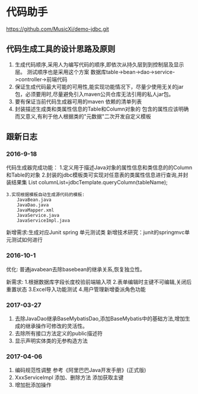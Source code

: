 # 代码助手
https://github.com/MusicXi/demo-jdbc.git

## 代码生成工具的设计思路及原则
1. 生成代码顺序,采用人为编写代码的顺序,即依次从持久层到到控制层及显示层。 测试顺序也是采用这个方案
	数据库table->bean->dao->service->controller->前端代码
2. 保证生成代码最大可能的可用性,能实现功能情况下，尽量少使用无关的jar包，必须要用时,尽量避免引入maven公共仓库无法引用的私人jar包。
3. 要有保证当前代码生成器可用的maven 依赖的清单列表
4. 封装描述生成类和类属性信息的Table和Column对象的 包含的属性应该明确而又意义,有利于他人根据类的"元数据"二次开发自定义模板

## 跟新日志
### 2016-9-18 
代码生成器完成功能：
	1.定义用于描述Java对象的属性信息和类信息的的Column和Table的对象
	2.封装的jdbc模板类可实现对任意表的类属性信息进行查询,并封装结果集
		List<Column> columnList=jdbcTemplate.queryColumn(tableName);
	
	3.实现根据模板自动生成源代码的模板:
		JavaBean.java
		JavaDao.java
		JavaMapper.xml
		JavaService.java
		JavaServiceImpl.java
新增需求:生成对应Junit spring 单元测试类
新增技术研究：junit的springmvc单元测试如何进行

### 2016-10-1
优化:
普通javabean去除basebean的继承关系,恢复独立性。

新需求:
1.根据数据库字段长度校验前端输入项
2.表单编辑时主键不可编辑,关闭后重置状态
3.Excel导入功能测试
4.用户管理新增委派角色功能

### 2017-03-27
1. 去除JavaDao继承BaseMybatisDao,添加BaseMybatis中的基础方法,增加生成的继承操作可修改的灵活性。
2. 去除所有接口方法定义的public描述符
3. 显示声明实体类的无参构造方法

### 2017-04-06
1. 编码规范性调整 参考《阿里巴巴Java开发手册》(正式版)
2. XxxServiceImpl 添加、删除方法 添加获取主键
3. 增加批添加操作